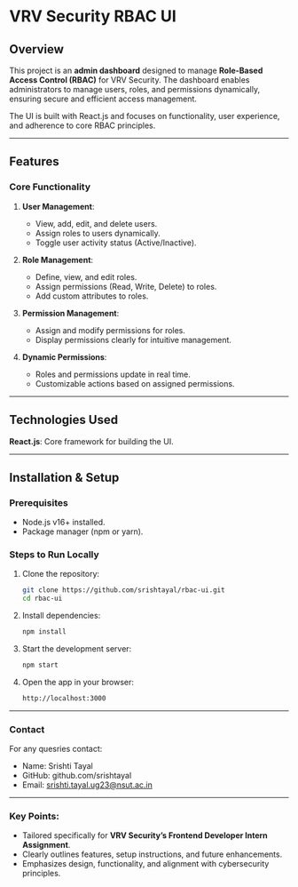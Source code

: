 # VRV Security RBAC UI

## Overview

This project is an **admin dashboard** designed to manage **Role-Based Access Control (RBAC)** for VRV Security. The dashboard enables administrators to manage users, roles, and permissions dynamically, ensuring secure and efficient access management. 

The UI is built with React.js and focuses on functionality, user experience, and adherence to core RBAC principles.

---

## Features

### Core Functionality
1. **User Management**:
   - View, add, edit, and delete users.
   - Assign roles to users dynamically.
   - Toggle user activity status (Active/Inactive).

2. **Role Management**:
   - Define, view, and edit roles.
   - Assign permissions (Read, Write, Delete) to roles.
   - Add custom attributes to roles.

3. **Permission Management**:
   - Assign and modify permissions for roles.
   - Display permissions clearly for intuitive management.

4. **Dynamic Permissions**:
   - Roles and permissions update in real time.
   - Customizable actions based on assigned permissions.

---

## Technologies Used

**React.js**: Core framework for building the UI.

---

## Installation & Setup

### Prerequisites
- Node.js v16+ installed.
- Package manager (npm or yarn).

### Steps to Run Locally
1. Clone the repository:
   ```bash
   git clone https://github.com/srishtayal/rbac-ui.git
   cd rbac-ui
2. Install dependencies:
   ```bash
   npm install
3. Start the development server:
   ```bash
   npm start
4. Open the app in your browser:
   ```bash
   http://localhost:3000

---
### Contact

For any quesries contact:
 * Name: Srishti Tayal
 * GitHub: github.com/srishtayal
 * Email: srishti.tayal.ug23@nsut.ac.in
---

### Key Points:
- Tailored specifically for **VRV Security’s Frontend Developer Intern Assignment**.
- Clearly outlines features, setup instructions, and future enhancements.
- Emphasizes design, functionality, and alignment with cybersecurity principles.

